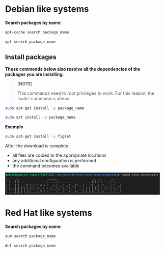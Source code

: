 

# Debian like systems
**Search packages by name:**
```bash
apt-cache search package_name
```

```bash
apt search package_name
```

## Install packages
**These commands below also resolve all the dependencies of the packages you are installing.**

>[**NOTE**]
> 
> This commands need to root privileges to work. For this reason, the 'sudo' command is ahead.

```bash
sudo apt-get install -y package_name
```

```bash
sudo apt install -y package_name
```
**Exemplo**
```bash
sudo apt-get install -y figlet
```

After the download is complete:
- all files are copied to the appropriate locations
- any additional configuration is performed
- the command becomes available

![img](img/1.1-1.png)

# Red Hat like systems
**Search packages by name:**
```bash
yum search package_name
```

```bash
dnf search package_name
```